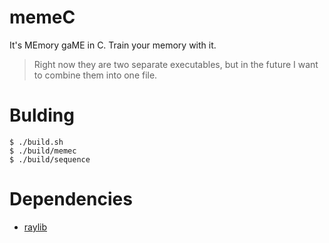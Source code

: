 # memeC

It's MEmory gaME in C. Train your memory with it.

> Right now they are two separate executables, but in the future I want to combine them into one file.

# Bulding

```console
$ ./build.sh
$ ./build/memec
$ ./build/sequence
```

# Dependencies
* [raylib](https://www.raylib.com/)
